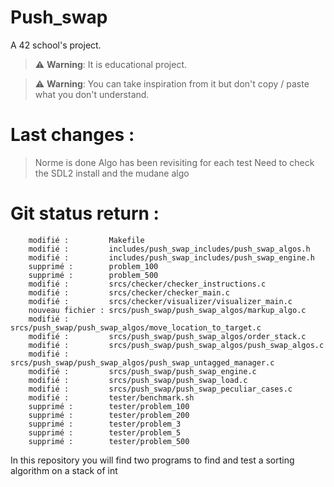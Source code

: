 # Push_swap
A 42 school's project. 

> :warning: **Warning**: It is educational project.

> :warning: **Warning**: You can take inspiration from it but don't copy / paste what you don't understand.

# Last changes :
> Norme is done
> Algo has been revisiting for each test
> Need to check the SDL2 install and the mudane algo


# Git status return :
        modifié :         Makefile
        modifié :         includes/push_swap_includes/push_swap_algos.h
        modifié :         includes/push_swap_includes/push_swap_engine.h
        supprimé :        problem_100
        supprimé :        problem_500
        modifié :         srcs/checker/checker_instructions.c
        modifié :         srcs/checker/checker_main.c
        modifié :         srcs/checker/visualizer/visualizer_main.c
        nouveau fichier : srcs/push_swap/push_swap_algos/markup_algo.c
        modifié :         srcs/push_swap/push_swap_algos/move_location_to_target.c
        modifié :         srcs/push_swap/push_swap_algos/order_stack.c
        modifié :         srcs/push_swap/push_swap_algos/push_swap_algos.c
        modifié :         srcs/push_swap/push_swap_algos/push_swap_untagged_manager.c
        modifié :         srcs/push_swap/push_swap_engine.c
        modifié :         srcs/push_swap/push_swap_load.c
        modifié :         srcs/push_swap/push_swap_peculiar_cases.c
        modifié :         tester/benchmark.sh
        supprimé :        tester/problem_100
        supprimé :        tester/problem_200
        supprimé :        tester/problem_3
        supprimé :        tester/problem_5
        supprimé :        tester/problem_500

In this repository you will find two programs to find and test a sorting algorithm on a stack of int
